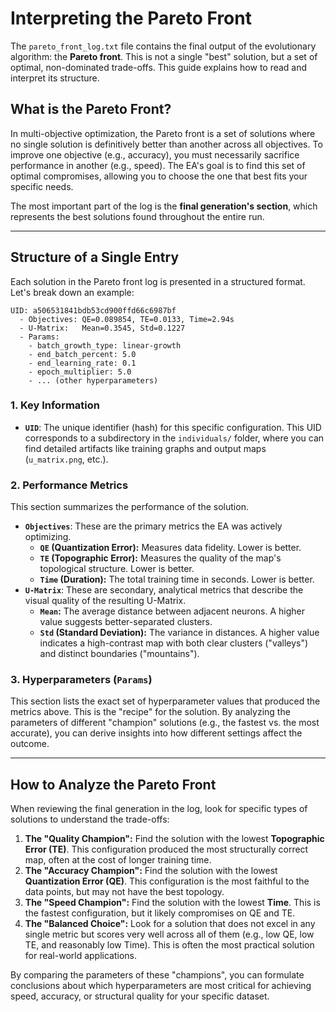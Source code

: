 # Interpreting the Pareto Front

The `pareto_front_log.txt` file contains the final output of the evolutionary algorithm: the **Pareto front**. This is not a single "best" solution, but a set of optimal, non-dominated trade-offs. This guide explains how to read and interpret its structure.

## What is the Pareto Front?

In multi-objective optimization, the Pareto front is a set of solutions where no single solution is definitively better than another across all objectives. To improve one objective (e.g., accuracy), you must necessarily sacrifice performance in another (e.g., speed). The EA's goal is to find this set of optimal compromises, allowing you to choose the one that best fits your specific needs.

The most important part of the log is the **final generation's section**, which represents the best solutions found throughout the entire run.

---

## Structure of a Single Entry

Each solution in the Pareto front log is presented in a structured format. Let's break down an example:

```
UID: a506531841bdb53cd900ffd66c6987bf
  - Objectives: QE=0.089854, TE=0.0133, Time=2.94s
  - U-Matrix:   Mean=0.3545, Std=0.1227
  - Params:
    - batch_growth_type: linear-growth
    - end_batch_percent: 5.0
    - end_learning_rate: 0.1
    - epoch_multiplier: 5.0
    - ... (other hyperparameters)
```

### 1. Key Information

*   **`UID`**: The unique identifier (hash) for this specific configuration. This UID corresponds to a subdirectory in the `individuals/` folder, where you can find detailed artifacts like training graphs and output maps (`u_matrix.png`, etc.).

### 2. Performance Metrics

This section summarizes the performance of the solution.

*   **`Objectives`**: These are the primary metrics the EA was actively optimizing.
    *   **`QE` (Quantization Error):** Measures data fidelity. Lower is better.
    *   **`TE` (Topographic Error):** Measures the quality of the map's topological structure. Lower is better.
    *   **`Time` (Duration):** The total training time in seconds. Lower is better.
*   **`U-Matrix`**: These are secondary, analytical metrics that describe the visual quality of the resulting U-Matrix.
    *   **`Mean`:** The average distance between adjacent neurons. A higher value suggests better-separated clusters.
    *   **`Std` (Standard Deviation):** The variance in distances. A higher value indicates a high-contrast map with both clear clusters ("valleys") and distinct boundaries ("mountains").

### 3. Hyperparameters (`Params`)

This section lists the exact set of hyperparameter values that produced the metrics above. This is the "recipe" for the solution. By analyzing the parameters of different "champion" solutions (e.g., the fastest vs. the most accurate), you can derive insights into how different settings affect the outcome.

---

## How to Analyze the Pareto Front

When reviewing the final generation in the log, look for specific types of solutions to understand the trade-offs:

1.  **The "Quality Champion":** Find the solution with the lowest **Topographic Error (TE)**. This configuration produced the most structurally correct map, often at the cost of longer training time.
2.  **The "Accuracy Champion":** Find the solution with the lowest **Quantization Error (QE)**. This configuration is the most faithful to the data points, but may not have the best topology.
3.  **The "Speed Champion":** Find the solution with the lowest **Time**. This is the fastest configuration, but it likely compromises on QE and TE.
4.  **The "Balanced Choice":** Look for a solution that does not excel in any single metric but scores very well across all of them (e.g., low QE, low TE, and reasonably low Time). This is often the most practical solution for real-world applications.

By comparing the parameters of these "champions", you can formulate conclusions about which hyperparameters are most critical for achieving speed, accuracy, or structural quality for your specific dataset.